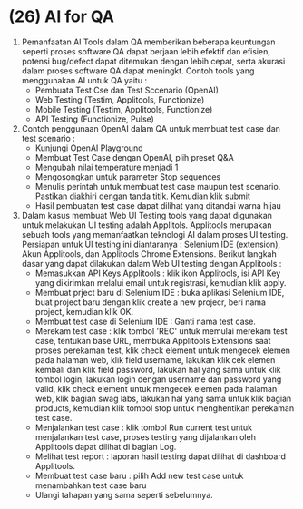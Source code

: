 # (26) AI for QA

1. Pemanfaatan AI Tools dalam QA memberikan beberapa keuntungan seperti proses software QA dapat berjaan lebih efektif dan efisien, potensi bug/defect dapat ditemukan dengan lebih cepat, serta akurasi dalam proses software QA dapat meningkt. Contoh tools yang menggunakan AI untuk QA yaitu :
   - Pembuata Test Cse dan Test Sccenario (OpenAI)
   - Web Testing (Testim, Applitools, Functionize)
   - Mobile Testing (Testim, Applitools, Functionize)
   - API Testing (Functionize, Pulse)
2. Contoh penggunaan OpenAI dalam QA untuk membuat test case dan test scenario : 
   - Kunjungi OpenAI Playground
   - Membuat Test Case dengan OpenAI, plih preset Q&A
   - Mengubah nilai temperature menjadi 1
   - Mengosongkan untuk parameter Stop sequences
   - Menulis perintah untuk membuat test case maupun test scenario. Pastikan diakhiri dengan tanda titik. Kemudian klik submit
   - Hasil pembuatan test case dapat dilihat yang ditandai warna hijau
3. Dalam kasus membuat Web UI Testing tools yang dapat digunakan untuk melakukan UI testing adalah Applitols. Applitools merupakan sebuah tools yang memanfaatkan teknologi AI dalam proses UI testing. Persiapan untuk UI testing ini diantaranya : Selenium IDE (extension), Akun Applitools, dan Applitools Chrome Extensions. Berikut langkah dasar yang dapat dilakukan dalam Web UI testing dengan Applitools :
   - Memasukkan API Keys Applitools : klik ikon Applitools, isi API Key yang dikirimkan melalui email untuk registrasi, kemudian klik apply.
   - Membuat prject baru di Selenium IDE : buka aplikasi Selenium IDE, buat project baru dengan klik create a new projecr, beri nama project, kemudian klik OK.
   - Membuat test case di Selenium IDE : Ganti nama test case.
   - Merekam test case : klik tombol 'REC' untuk memulai merekam test case, tentukan base URL, membuka Applitools Extensions saat proses perekaman test, klik check element untuk mengecek elemen pada halaman web, klik field username, lakukan klik cek elemen kembali dan klik field password, lakukan hal yang sama untuk klik tombol login, lakukan login dengan username dan password yang valid, klik check element untuk mengecek elemen pada halaman web, klik bagian swag labs, lakukan hal yang sama untuk klik bagian products, kemudian klik tombol stop untuk menghentikan perekaman test case.
   - Menjalankan test case : klik tombol Run current test untuk menjalankan test case, proses testing yang dijalankan oleh Applitools dapat dilihat di bagian Log.
   - Melihat test report : laporan hasil testing dapat dilihat di dashboard Applitools.
   - Membuat test case baru : pilih Add new test case untuk menambahkan test case baru
   - Ulangi tahapan yang sama seperti sebelumnya.
